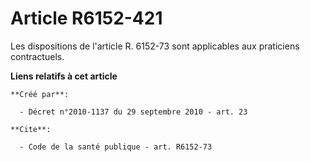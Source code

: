 # Article R6152-421

Les dispositions de l'article R. 6152-73 sont applicables aux praticiens contractuels.

**Liens relatifs à cet article**

	**Créé par**:

	  - Décret n°2010-1137 du 29 septembre 2010 - art. 23

	**Cite**:

	  - Code de la santé publique - art. R6152-73
